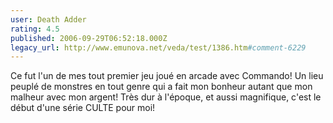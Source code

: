 ```yaml
---
user: Death Adder
rating: 4.5
published: 2006-09-29T06:52:18.000Z
legacy_url: http://www.emunova.net/veda/test/1386.htm#comment-6229
---
```

Ce fut l'un de mes tout premier jeu joué en arcade avec Commando! Un lieu peuplé de monstres en tout genre qui a fait mon bonheur autant que mon malheur avec mon argent! Très dur à l'époque, et aussi magnifique, c'est le début d'une série CULTE pour moi!
